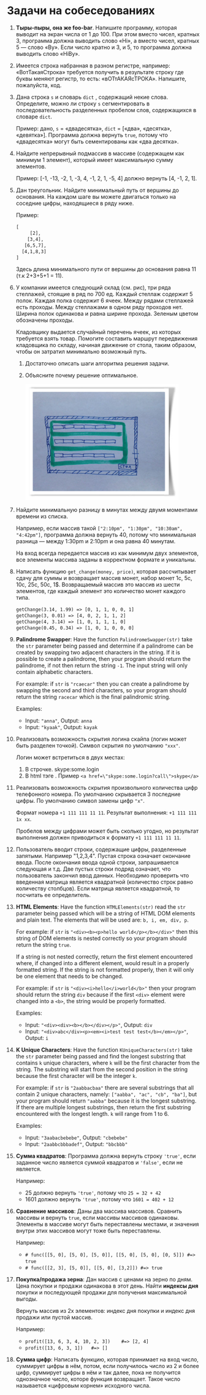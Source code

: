 # Задачи на собеседованиях

1. **Тыры-пыры, она же foo-bar**. Напишите программу, которая выводит на экран числа от 1 до 100. При этом вместо чисел, кратных 3, программа должна выводить слово «Hi», а вместо чисел, кратных 5 — слово «By». Если число кратно и 3, и 5, то программа должна выводить слово «HiBy».
1. Имеется строка набранная в разном регистре, например: «ВотТакаяСтрока» требуется получить в результате строку где буквы меняют регистр, то есть: «вОТтАКАЯсТРОКА». Напишите, пожалуйста, код.
1. Дана строка `s` и словарь `dict` , содержащий некие слова. Определите, можно ли строку `s` сегментировать в последовательность разделенных пробелом слов, содержащихся в словаре `dict`.

    Пример: дано, `s` = «двадесятка», `dict` = [«два», «десятка», «девятка»]. Программа должна вернуть `true`, потому что «двадесятка» могут быть сементированы как «два десятка».

1. Найдите непрерывный подмассив в массиве (содержащем как минимум 1 элемент), который имеет максимальную сумму элементов.

    Пример: [-1, -13, -2, 1, -3, 4, -1, 2, 1, -5, 4] должно вернуть [4, -1, 2, 1].

1. Дан треугольник. Найдите минимальный путь от вершины до основания. На каждом шаге вы можете двигаться только на соседние цифры, находящиеся в ряду ниже.

    Пример:

    ```
    [
         [2],
        [3,4],
       [6,5,7],
      [4,1,8,3]
    ]
    ```

    Здесь длина минимального пути от вершины до основания равна 11 (т.к 2+3+5+1 = 11).

1. У компании имеется следующий склад (см. рис), три ряда стеллажей, стоящие в ряд по 700 ед. Каждый стеллаж содержит 5 полок. Каждая полка содержит 6 ячеек. Между рядами стеллажей есть проходы. Между стеллажами в одном ряду проходов нет. Ширина полок одинакова и равна ширине прохода. Зеленым цветом обозначены проходы.

    Кладовщику выдается случайный перечень ячеек, из которых требуется взять товар. Помогите составить маршрут передвижения кладовщика по складу, начиная движение от стола, таким образом, чтобы он затратил минимально возможный путь.

    1. Достаточно описать шаги алгоритма решения задачи.
    1. Объясните почему решение оптимальное.

        ![Оптимальное решение](images/sklad.jpg)

1. Найдите минимальную разницу в минутах между двумя моментами времени из списка.

    Например, если массив такой `["2:10pm", "1:30pm", "10:30am", "4:42pm"]`, программа должна вернуть 40, потому что минимальная разница — между 1:30pm и 2:10pm и она равна 40 минутам.

    На вход всегда передается массив из как минимум двух элементов, все элементы массива заданы в корректном формате и уникальны.

1. Написать функцию `get_change(money, price)`, которая рассчитывает сдачу для суммы и возвращает массив монет, набор монет 1c, 5с, 10с, 25с, 50с, 1$. Возвращаемый массив это массив из шести элементов, где каждый элемент это количество монет каждого типа.

    ```
    getChange(3.14, 1.99) => [0, 1, 1, 0, 0, 1]
    getChange(3, 0.01) => [4, 0, 2, 1, 1, 2]
    getChange(4, 3.14) => [1, 0, 1, 1, 1, 0]
    getChange(0.45, 0.34) => [1, 0, 1, 0, 0, 0]
    ```

1. **Palindrome Swapper**: Have the function `PalindromeSwapper(str)` take the `str` parameter being passed and determine if a palindrome can be created by swapping two adjacent characters in the string. If it is possible to create a palindrome, then your program should return the palindrome, if not then return the string `-1`. The input string will only contain alphabetic characters.

    For example: if `str` is `"rcaecar"` then you can create a palindrome by swapping the second and third characters, so your program should return the string `racecar` which is the final palindromic string.

    Examples:

    * Input: `"anna"`, Output: `anna`
    * Input: `"kyaak"`, Output: `kayak`

1. Реализовать возможность скрытия логина скайпа (логин может быть разделен точкой). Символ скрытия по умолчанию `"ххх"`.

    Логин может встретиться в двух местах:

    1. В строчке. skype:some.login
    1. В html тэге <a></a>. Пример `<a href=\"skype:some.login?call\">skype</a>`

1. Реализовать возможность скрытия произвольного количества цифр телефонного номера. По умолчанию скрывается 3 последние цифры. По умолчанию символ замены цифр `"х"`.

    Формат номера `+1 111 111 11 11`. Результат выполнения: `+1 111 111 1х хх`.

    Пробелов между цифрами может быть сколько угодно, но результат выполнения должен приводиться к формату `+1 111 111 11 11`.

1. Пользователь вводит строки, содержащие цифры, разделенные запятыми. Например "1,2,3,4". Пустая строка означает окончание ввода. После окончания ввода одной строки, запрашивается следующая и т.д. Две пустых строки подряд означает, что пользователь закончил ввод данных. Необходимо проверить что введенная матрица является квадратной (количество строк равно количеству столбцов). Если матрица является квадратной, то посчитать ее определитель.

1. **HTML Elements**: Have the function `HTMLElements(str)` read the `str` parameter being passed which will be a string of HTML DOM elements and plain text. The elements that will be used are: `b, i, em, div, p`.

   For example: if `str` is `"<div><b><p>hello world</p></b></div>"` then this string of DOM elements is nested correctly so your program should return the string `true`.

   If a string is not nested correctly, return the first element encountered where, if changed into a different element, would result in a properly formatted string. If the string is not formatted properly, then it will only be one element that needs to be changed.

   For example: if `str` is `"<div><i>hello</i>world</b>"` then your program should return the string `div` because if the first `<div>` element were changed into a `<b>`, the string would be properly formatted.

   Examples:

   * Input: `"<div><div><b></b></div></p>"`, Output: `div`
   * Input: `"<div>abc</div><p><em><i>test test test</b></em></p>"`, Output: `i`

1. **K Unique Characters**: Have the function `KUniqueCharacters(str)` take the `str` parameter being passed and find the longest substring that contains `k` unique characters, where `k` will be the first character from the string. The substring will start from the second position in the string because the first character will be the integer `k`.

   For example: if `str` is `"2aabbacbaa"` there are several substrings that all contain 2 unique characters, namely: `["aabba", "ac", "cb", "ba"]`, but your program should return `"aabba"` because it is the longest substring. If there are multiple longest substrings, then return the first substring encountered with the longest length. `k` will range from 1 to 6.

   Examples:

   * Input: `"3aabacbebebe"`, Output: `"cbebebe"`
   * Input: `"2aabbcbbbadef"`, Output: `"bbcbbb"`

1. **Сумма квадратов**: Программа должна вернуть строку `'true'`, если заданное число является суммой квадратов и `'false'`, если не является.

   Например:

   * 25 должно вернуть `'true'`, потому что `25 = 32 + 42`
   * 1601 должно вернуть `'true'`, потому что `1601 = 402 + 12`

1. **Сравнение массивов**: Даны два массива массивов. Сравнить массивы и вернуть `true`, если массивы массивов одинаковы. Элементы в массиве могут быть переставлены местами, и значения внутри этих массивов могут тоже быть переставлены.

   Например:
   * ```# func([[5, 0], [5, 0], [5, 0]], [[5, 0], [5, 0], [0, 5]]) #=> true```
   * ```# func([[2, 3], [5, 0]], [[5, 0], [3,2]]) #=> true```

1. **Покупка/продажа зерна**: Дан массив с ценами на зерно по дням. Цена покупки и продажи одинакова в этот день. Найти **индексы дня** покупки и последующей продажи для получения максимальной выгоды.

   Вернуть массив из 2х элементов: индекс дня покупки и индекс дня продажи или пустой массив.

   Например:
   * ``` profit([13, 6, 3, 4, 10, 2, 3])    #=> [2, 4] ```
   * ``` profit([13, 6, 3, 1])   #=> [] ```

1. **Сумма цифр**: Написать функцию, которая принимает на вход число, суммирует цифры в нём, потом, если получилось число из 2 и более цифр, суммирует цифры в нём и так далее, пока не получится однозначное число, которе функция возвращает. Такое число называется «цифровым корнем» исходного числа.
